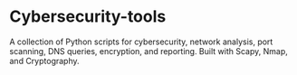 # Cybersecurity-tools
A collection of Python scripts for cybersecurity, network analysis, port scanning, DNS queries, encryption, and reporting. Built with Scapy, Nmap, and Cryptography.
